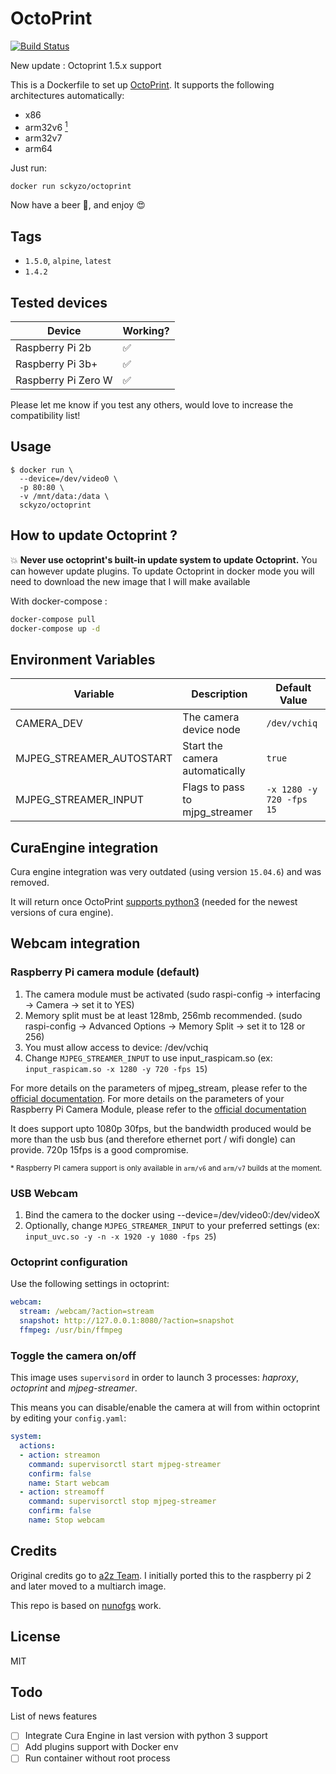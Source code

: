# OctoPrint

[![Build Status](https://travis-ci.com/SckyzO/docker-octoprint.svg?branch=master)](https://travis-ci.org/SckyzO/docker-octoprint)

New update : Octoprint 1.5.x support

This is a Dockerfile to set up [OctoPrint](http://octoprint.org/). It supports the following architectures automatically:

- x86
- arm32v6 [<sup>1<sup>](###armv6-docker-bug)
- arm32v7
- arm64

Just run:

```sh
docker run sckyzo/octoprint
```

Now have a beer 🍻, and enjoy 😍

## Tags

- `1.5.0`, `alpine`, `latest`
- `1.4.2`

## Tested devices

| Device              | Working? |
| ------------------- | -------- |
| Raspberry Pi 2b     | ✅       |
| Raspberry Pi 3b+    | ✅       |
| Raspberry Pi Zero W | ✅       |

Please let me know if you test any others, would love to increase the compatibility list!

## Usage

```shell
$ docker run \
  --device=/dev/video0 \
  -p 80:80 \
  -v /mnt/data:/data \
  sckyzo/octoprint
```
## How to update Octoprint ? 

💥 **Never use octoprint's built-in update system to update Octoprint.** 
You can however update plugins.
To update Octoprint in docker mode you will need to download the new image that I will make available

With docker-compose : 

```bash
docker-compose pull
docker-compose up -d
```

## Environment Variables

| Variable                 | Description                    | Default Value            |
| ------------------------ | ------------------------------ | ------------------------ |
| CAMERA_DEV               | The camera device node         | `/dev/vchiq`            |
| MJPEG_STREAMER_AUTOSTART | Start the camera automatically | `true`                   |
| MJPEG_STREAMER_INPUT     | Flags to pass to mjpg_streamer | `-x 1280 -y 720 -fps 15` |

## CuraEngine integration

Cura engine integration was very outdated (using version `15.04.6`) and was removed.

It will return once OctoPrint [supports python3](https://github.com/foosel/OctoPrint/pull/1416#issuecomment-371878648) (needed for the newest versions of cura engine).

## Webcam integration

### Raspberry Pi camera module (default)

1. The camera module must be activated (sudo raspi-config -> interfacing -> Camera -> set it to YES)
2. Memory split must be at least 128mb, 256mb recommended. (sudo raspi-config -> Advanced Options -> Memory Split -> set it to 128 or 256)
3. You must allow access to device: /dev/vchiq
4. Change `MJPEG_STREAMER_INPUT` to use input_raspicam.so (ex: `input_raspicam.so -x 1280 -y 720 -fps 15`)

For more details on the parameters of mjpeg_stream, please refer to the [official documentation](https://github.com/jacksonliam/mjpg-streamer/blob/master/mjpg-streamer-experimental/plugins/input_raspicam/README.md).
For more details on the parameters of your Raspberry Pi Camera Module, please refer to the [official documentation](https://www.raspberrypi.org/documentation/raspbian/applications/camera.md)

It does support upto 1080p 30fps, but the bandwidth produced would be more than the usb bus (and therefore ethernet port / wifi dongle) can provide. 720p 15fps is a good compromise.

<sup>* Raspberry PI camera support is only available in `arm/v6` and `arm/v7` builds at the moment.<sup>

### USB Webcam

1. Bind the camera to the docker using --device=/dev/video0:/dev/videoX
2. Optionally, change `MJPEG_STREAMER_INPUT` to your preferred settings (ex: `input_uvc.so -y -n -x 1920 -y 1080 -fps 25`)

### Octoprint configuration

Use the following settings in octoprint:

```yaml
webcam:
  stream: /webcam/?action=stream
  snapshot: http://127.0.0.1:8080/?action=snapshot
  ffmpeg: /usr/bin/ffmpeg
```


### Toggle the camera on/off

This image uses `supervisord` in order to launch 3 processes: _haproxy_, _octoprint_ and _mjpeg-streamer_.

This means you can disable/enable the camera at will from within octoprint by editing your `config.yaml`:

```yaml
system:
  actions:
  - action: streamon
    command: supervisorctl start mjpeg-streamer
    confirm: false
    name: Start webcam
  - action: streamoff
    command: supervisorctl stop mjpeg-streamer
    confirm: false
    name: Stop webcam
```

## Credits

Original credits go to [a2z Team](https://bitbucket.org/a2z-team/docker-octoprint). I initially ported this to the raspberry pi 2 and later moved to a multiarch image.

This repo is based on [nunofgs](https://github.com/nunofgs/docker-octoprint/) work.

## License

MIT

[travis-image]: https://img.shields.io/travis/SckyzO/docker-octoprint.svg?style=flat-square
[travis-url]: https://travis-ci.com/SckyzO/docker-octoprint

## Todo

List of news features

- [ ] Integrate Cura Engine in last version with python 3 support
- [ ] Add plugins support with Docker env
- [ ] Run container without root process
